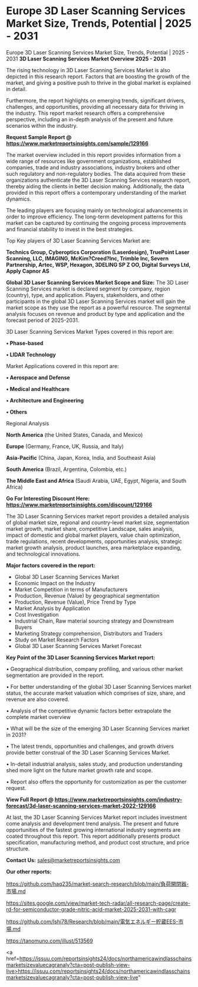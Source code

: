 # Europe 3D Laser Scanning Services Market Size, Trends, Potential | 2025 - 2031
Europe 3D Laser Scanning Services Market Size, Trends, Potential | 2025 - 2031
<Strong> 3D Laser Scanning Services Market Overview 2025 - 2031</strong>

The rising technology in 3D Laser Scanning Services Market is also depicted in this research report. Factors that are boosting the growth of the market, and giving a positive push to thrive in the global market is explained in detail.

Furthermore, the report highlights on emerging trends, significant drivers, challenges, and opportunities, providing all necessary data for thriving in the industry. This report market research offers a comprehensive perspective, including an in-depth analysis of the present and future scenarios within the industry.

<strong>Request Sample Report @ <a href=https://www.marketreportsinsights.com/sample/129166>https://www.marketreportsinsights.com/sample/129166</a></strong>

The market overview included in this report provides information from a wide range of resources like government organizations, established companies, trade and industry associations, industry brokers and other such regulatory and non-regulatory bodies. The data acquired from these organizations authenticate the 3D Laser Scanning Services research report, thereby aiding the clients in better decision making. Additionally, the data provided in this report offers a contemporary understanding of the market dynamics.

The leading players are focusing mainly on technological advancements in order to improve efficiency. The long-term development patterns for this market can be captured by continuing the ongoing process improvements and financial stability to invest in the best strategies.

Top Key players of 3D Laser Scanning Services Market are:

<strong>Technics Group, Cyberoptics Corporation (Laserdesign), TruePoint Laser Scanning, LLC, IMAGING, McKim?Creed?Inc, Trimble Inc, Severn Partnership, Artec, WSP, Hexagon, 3DELING SP Z OO, Digital Surveys Ltd, Apply Capnor AS</strong>

<strong><b>Global 3D Laser Scanning Services Market Scope and Size:</b></strong>
The 3D Laser Scanning Services market is declared segment by company, region (country), type, and application. Players, stakeholders, and other participants in the global 3D Laser Scanning Services market will gain the market scope as they use the report as a powerful resource. The segmental analysis focuses on revenue and product by type and application and the forecast period of 2025-2031.

3D Laser Scanning Services Market Types covered in this report are:

<strong>• Phase-based

• LIDAR Technology</strong>

Market Applications covered in this report are:

<strong>• Aerospace and Defense

• Medical and Healthcare

• Architecture and Engineering

• Others</strong> 

Regional Analysis

<strong>North America</strong> (the United States, Canada, and Mexico)

<strong>Europe</strong> (Germany, France, UK, Russia, and Italy)

<strong>Asia-Pacific</strong> (China, Japan, Korea, India, and Southeast Asia)

<strong>South America</strong> (Brazil, Argentina, Colombia, etc.)

<strong>The Middle East and Africa</strong> (Saudi Arabia, UAE, Egypt, Nigeria, and South Africa)

<strong>Go For Interesting Discount Here: <a href=https://www.marketreportsinsights.com/discount/129166>https://www.marketreportsinsights.com/discount/129166</a></strong>

The 3D Laser Scanning Services market report provides a detailed analysis of global market size, regional and country-level market size, segmentation market growth, market share, competitive Landscape, sales analysis, impact of domestic and global market players, value chain optimization, trade regulations, recent developments, opportunities analysis, strategic market growth analysis, product launches, area marketplace expanding, and technological innovations.

<strong><b>Major factors covered in the report:</b></strong>
<ul>
  <li>Global 3D Laser Scanning Services Market </li>
  <li>Economic Impact on the Industry</li>
  <li>Market Competition in terms of Manufacturers</li>
  <li>Production, Revenue (Value) by geographical segmentation</li>
  <li>Production, Revenue (Value), Price Trend by Type</li>
  <li>Market Analysis by Application</li>
  <li>Cost Investigation</li>
  <li>Industrial Chain, Raw material sourcing strategy and Downstream Buyers</li>
  <li>Marketing Strategy comprehension, Distributors and Traders</li>
  <li>Study on Market Research Factors</li>
  <li>Global 3D Laser Scanning Services Market Forecast</li>
</ul>

<strong><b>Key Point of the 3D Laser Scanning Services Market report:</b></strong>

• Geographical distribution, company profiling, and various other market segmentation are provided in the report.

• For better understanding of the global 3D Laser Scanning Services market status, the accurate market valuation which comprises of size, share, and revenue are also covered.

• Analysis of the competitive dynamic factors better extrapolate the complete market overview

• What will be the size of the emerging 3D Laser Scanning Services market in 2031?

• The latest trends, opportunities and challenges, and growth drivers provide better construal of the 3D Laser Scanning Services Market.

• In-detail industrial analysis, sales study, and production understanding shed more light on the future market growth rate and scope.

• Report also offers the opportunity for customization as per the customer request.

<strong><b>View Full Report @ <a href=https://www.marketreportsinsights.com/industry-forecast/3d-laser-scanning-services-market-2022-129166>https://www.marketreportsinsights.com/industry-forecast/3d-laser-scanning-services-market-2022-129166</a></b></strong>


At last, the 3D Laser Scanning Services Market report includes investment come analysis and development trend analysis. The present and future opportunities of the fastest growing international industry segments are coated throughout this report. This report additionally presents product specification, manufacturing method, and product cost structure, and price structure.

<strong>Contact Us:</strong>
sales@marketreportsinsights.com

<strong>Our other reports:</strong>

<a href=https://github.com/haq235/market-search-research/blob/main/負荷開閉器-市場.md>https://github.com/haq235/market-search-research/blob/main/負荷開閉器-市場.md</a>

<a href=https://sites.google.com/view/market-tech-radar/all-research-page/create-rd-for-semiconductor-grade-nitric-acid-market-2025-2031-with-cagr>https://sites.google.com/view/market-tech-radar/all-research-page/create-rd-for-semiconductor-grade-nitric-acid-market-2025-2031-with-cagr</a>

<a href=https://github.com/Ishi78/Research/blob/main/電気エネルギー貯蔵EES-市場.md>https://github.com/Ishi78/Research/blob/main/電気エネルギー貯蔵EES-市場.md</a>

<a href=https://tanomuno.com/illust/513569>https://tanomuno.com/illust/513569</a>

<a href=https://issuu.com/reportsinsights24/docs/northamericawindlasschainsmarketsizevaluecagranaly?cta=post-publish-view-live>https://issuu.com/reportsinsights24/docs/northamericawindlasschainsmarketsizevaluecagranaly?cta=post-publish-view-live</a>"
